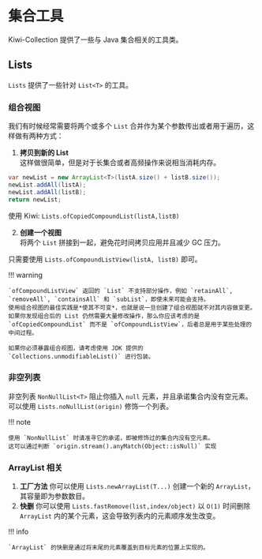 # 集合工具

Kiwi-Collection 提供了一些与 Java 集合相关的工具类。

## Lists

`Lists` 提供了一些针对 `List<T>` 的工具。

### 组合视图

我们有时候经常需要将两个或多个 `List` 合并作为某个参数传出或者用于遍历，这样做有两种方式：

1. **拷贝到新的 List**    
这样做很简单，但是对于长集合或者高频操作来说相当消耗内存。

``` java
var newList = new ArrayList<T>(listA.size() + listB.size());
newList.addAll(listA);
newList.addAll(listB);
return newList;
```

使用 Kiwi: `Lists.ofCopiedCompoundList(listA,listB)`

2. **创建一个视图**   
将两个 `List` 拼接到一起，避免花时间拷贝应用并且减少 GC 压力。

只需要使用 `Lists.ofCompoundListView(listA, listB)` 即可。

!!! warning

    `ofCompoundListView` 返回的 `List` 不支持部分操作，例如 `retainAll`, `removeAll`, `containsAll` 和 `subList`，即使未来可能会支持。
    使用组合视图的最佳实践是*使其不可变*，也就是说一旦创建了组合视图就不对其内容做变更。如果你发现组合后的 List 仍然需要大量修改操作，那么你应该考虑的是 `ofCopiedCompoundList` 而不是 `ofCompoundListView`，后者总是用于某些处理的中间过程。

    如果你必须暴露组合视图，请考虑使用 JDK 提供的 `Collections.unmodifiableList()` 进行包装。

### 非空列表

非空列表 `NonNullList<T>` 阻止你插入 `null` 元素，并且承诺集合内没有空元素。
可以使用 `Lists.noNullList(origin)` 修饰一个列表。

!!! note

    使用 `NonNullList` 时请准寻它的承诺，即被修饰过的集合内没有空元素。
    这可以通过判断 `origin.stream().anyMatch(Object::isNull)` 实现

### ArrayList 相关

1. **工厂方法** 你可以使用 `Lists.newArrayList(T...)` 创建一个新的 `ArrayList`，其容量即为参数数目。
2. **快删** 你可以使用 `Lists.fastRemove(list,index/object)` 以 `O(1)` 时间删除 `ArrayList` 内的某个元素，这会导致列表内的元素顺序发生改变。

!!! info

    `ArrayList` 的快删是通过将末尾的元素覆盖到目标元素的位置上实现的。
